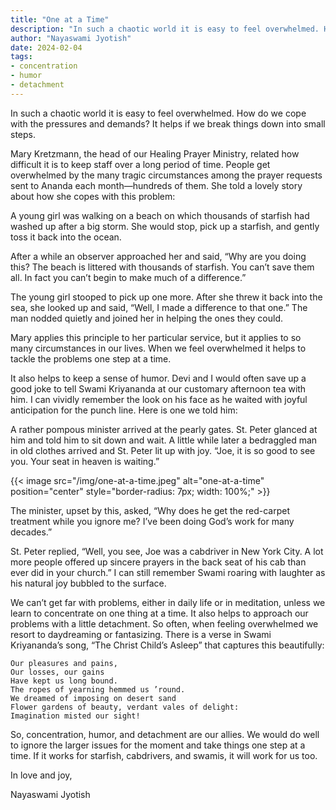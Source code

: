 ```yaml
---
title: "One at a Time"
description: "In such a chaotic world it is easy to feel overwhelmed. How do we cope with the pressures and demands? It helps if we break things down into small steps."
author: "Nayaswami Jyotish"
date: 2024-02-04
tags:
- concentration
- humor
- detachment
---
```


In such a chaotic world it is easy to feel overwhelmed. How do we cope with the pressures and demands? It helps if we break things down into small steps.

Mary Kretzmann, the head of our Healing Prayer Ministry, related how difficult it is to keep staff over a long period of time. People get overwhelmed by the many tragic circumstances among the prayer requests sent to Ananda each month—hundreds of them. She told a lovely story about how she copes with this problem:

A young girl was walking on a beach on which thousands of starfish had washed up after a big storm. She would stop, pick up a starfish, and gently toss it back into the ocean.

After a while an observer approached her and said, “Why are you doing this? The beach is littered with thousands of starfish. You can’t save them all. In fact you can’t begin to make much of a difference.”

The young girl stooped to pick up one more. After she threw it back into the sea, she looked up and said, “Well, I made a difference to that one.” The man nodded quietly and joined her in helping the ones they could.

Mary applies this principle to her particular service, but it applies to so many circumstances in our lives. When we feel overwhelmed it helps to tackle the problems one step at a time.

It also helps to keep a sense of humor. Devi and I would often save up a good joke to tell Swami Kriyananda at our customary afternoon tea with him. I can vividly remember the look on his face as he waited with joyful anticipation for the punch line. Here is one we told him:

A rather pompous minister arrived at the pearly gates. St. Peter glanced at him and told him to sit down and wait. A little while later a bedraggled man in old clothes arrived and St. Peter lit up with joy. “Joe, it is so good to see you. Your seat in heaven is waiting.”

{{< image src="/img/one-at-a-time.jpeg" alt="one-at-a-time" position="center" style="border-radius: 7px; width: 100%;" >}}

The minister, upset by this, asked, “Why does he get the red-carpet treatment while you ignore me? I’ve been doing God’s work for many decades.”

St. Peter replied, “Well, you see, Joe was a cabdriver in New York City. A lot more people offered up sincere prayers in the back seat of his cab than ever did in your church.” I can still remember Swami roaring with laughter as his natural joy bubbled to the surface.

We can’t get far with problems, either in daily life or in meditation, unless we learn to concentrate on one thing at a time. It also helps to approach our problems with a little detachment. So often, when feeling overwhelmed we resort to daydreaming or fantasizing. There is a verse in Swami Kriyananda’s song, “The Christ Child’s Asleep” that captures this beautifully:

```
Our pleasures and pains,
Our losses, our gains
Have kept us long bound.
The ropes of yearning hemmed us ’round.
We dreamed of imposing on desert sand
Flower gardens of beauty, verdant vales of delight:
Imagination misted our sight!
```

So, concentration, humor, and detachment are our allies. We would do well to ignore the larger issues for the moment and take things one step at a time. If it works for starfish, cabdrivers, and swamis, it will work for us too.

In love and joy,

Nayaswami Jyotish
